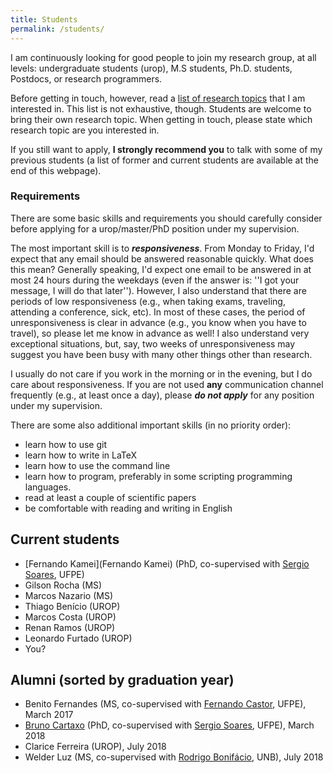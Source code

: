 ```yaml
---
title: Students
permalink: /students/
---
```

I am continuously looking for good people to join my research group, at all levels: undergraduate students (urop), M.S students, Ph.D. students, Postdocs, or research programmers.

Before getting in touch, however, read a [list of research topics](/research) that I am interested in. This list is not exhaustive, though. Students are welcome to bring their own research topic. When getting in touch, please state which research topic are you interested in.

If you still want to apply, **I strongly recommend you** to talk with some of my previous students (a list of former and current students are available at the end of this webpage).

### Requirements

There are some basic skills and requirements you should carefully consider before applying for a urop/master/PhD position under my supervision.

The most important skill is to ***responsiveness***. From Monday to Friday, I'd expect that any email should be answered reasonable quickly. What does this mean? Generally speaking, I'd expect one email to be answered in at most 24 hours during the weekdays (even if the answer is: ''I got your message, I will do that later''). However, I also understand that there are periods of low responsiveness (e.g., when taking exams, traveling, attending a conference, sick, etc). In most of these cases, the period of unresponsiveness is clear in advance (e.g., you know when you have to travel), so please let me know in advance as well! I also understand very exceptional situations, but, say, two weeks of unresponsiveness may suggest you have been busy with many other things other than research.

I usually do not care if you work in the morning or in the evening, but I do care about responsiveness. If you are not used **any** communication channel frequently (e.g., at least once a day), please ***do not apply*** for any position under my supervision.

There are some also additional important skills (in no priority order):

- learn how to use git
- learn how to write in LaTeX
- learn how to use the command line
- learn how to program, preferably in some scripting programming languages.
- read at least a couple of scientific papers
- be comfortable with reading and writing in English


## Current students

- [Fernando Kamei](Fernando Kamei) (PhD, co-supervised with [Sergio Soares](https://sites.google.com/a/cin.ufpe.br/castor/), UFPE)
- Gilson Rocha (MS)
- Marcos Nazario (MS)
- Thiago Benício (UROP)
- Marcos Costa (UROP)
- Renan Ramos (UROP)
- Leonardo Furtado (UROP)
- You?


## Alumni (sorted by graduation year)

- Benito Fernandes (MS, co-supervised with [Fernando Castor](https://sites.google.com/a/cin.ufpe.br/castor/), UFPE), March 2017
- [Bruno Cartaxo](https://sites.google.com/site/brunocartaxo/) (PhD, co-supervised with [Sergio Soares](http://www.cin.ufpe.br/~scbs/), UFPE), March 2018
- Clarice Ferreira (UROP), July 2018
- Welder Luz (MS, co-supervised with [Rodrigo Bonifácio](http://rbonifacio.net/), UNB), July 2018
